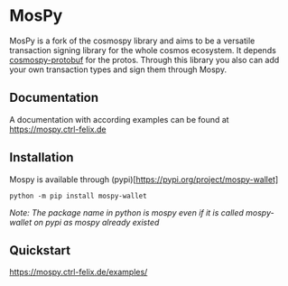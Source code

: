 # MosPy

MosPy is a fork of the cosmospy library and aims to be a versatile transaction signing library for the whole cosmos ecosystem.
It depends [cosmospy-protobuf](https://github.com/ctrl-Felix/cosmospy-protobuf) for the protos. Through this library you also can add your own transaction types and sign them through Mospy.

## Documentation

A documentation with according examples can be found at https://mospy.ctrl-felix.de

## Installation
Mospy is available through (pypi)[https://pypi.org/project/mospy-wallet]

``python -m pip install mospy-wallet``

_Note: The package name in python is mospy even if it is called mospy-wallet on pypi as mospy already existed_

## Quickstart
https://mospy.ctrl-felix.de/examples/



